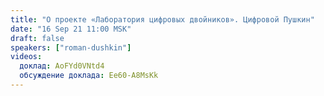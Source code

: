 ```yaml
---
title: "О проекте «Лаборатория цифровых двойников». Цифровой Пушкин"
date: "16 Sep 21 11:00 MSK"
draft: false
speakers: ["roman-dushkin"]
videos:
  доклад: AoFYd0VNtd4
  обсуждение доклада: Ee60-A8MsKk
---
```

